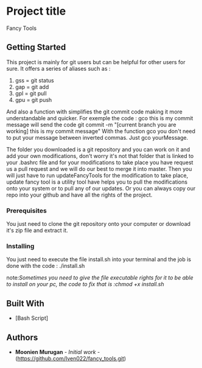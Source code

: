 # Project title

Fancy Tools

## Getting Started

This project is mainly for git users but can be helpful for other users for sure.
It offers a series of aliases such as :
1) gss = git status
2) gap = git add
3) gpl = git pull
4) gpu = git push

And also a function with simplifies the git commit code making it more understandable and quicker. For exemple the code :
gco this is my commit message will send the code git commit -m "[current branch you are working] this is my commit message"
With the function gco you don't need to put your message between inverted commas. Just gco yourMessage. 

The folder you downloaded is a git repository and you can work on it and add your own modifications, don't worry it's not that folder that is linked to your .bashrc file and for your modifications to take place you have request us a pull request and we will do our best to merge it into master. Then you will just have to run updateFancyTools for the modification to take place, update fancy tool is a utility tool have helps you to pull the modifications onto your system or to pull any of our updates. Or you can always copy our repo into your github and have all the rights of the project.

### Prerequisites

You just need to clone the git repository onto your computer or download it's zip file and extract it.

### Installing

You just need to execute the file install.sh into your terminal and the job is done with the code : ./install.sh

note:*Sometimes you need to give the file executable rights for it to be able to install on your pc, the code to fix that is :chmod +x install.sh*


## Built With

* [Bash Script]

## Authors

* **Moonien Murugan** - *Initial work* - (https://github.com/Iven022/fancy_tools.git)

